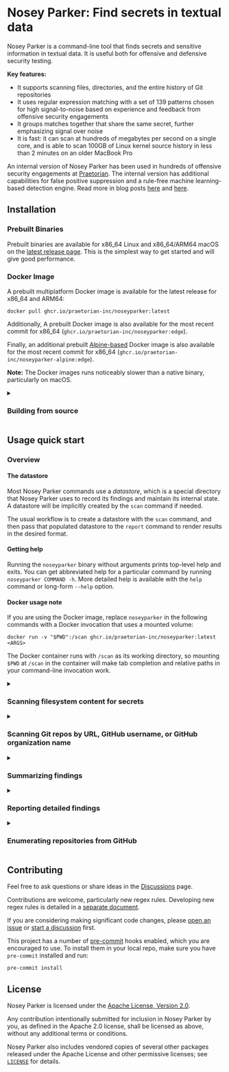 # Nosey Parker: Find secrets in textual data

Nosey Parker is a command-line tool that finds secrets and sensitive information in textual data. It is useful both for offensive and defensive security testing.

**Key features:**
- It supports scanning files, directories, and the entire history of Git repositories
- It uses regular expression matching with a set of 139 patterns chosen for high signal-to-noise based on experience and feedback from offensive security engagements
- It groups matches together that share the same secret, further emphasizing signal over noise
- It is fast: it can scan at hundreds of megabytes per second on a single core, and is able to scan 100GB of Linux kernel source history in less than 2 minutes on an older MacBook Pro

An internal version of Nosey Parker has been used in hundreds of offensive security engagements at [Praetorian](https://praetorian.com). The internal version has additional capabilities for false positive suppression and a rule-free machine learning-based detection engine. Read more in blog posts [here](https://www.praetorian.com/blog/nosey-parker-ai-secrets-scanner-release/) and [here](https://www.praetorian.com/blog/six-months-of-finding-secrets-with-nosey-parker/).


## Installation

### Prebuilt Binaries

Prebuilt binaries are available for x86_64 Linux and x86_64/ARM64 macOS on the [latest release page](https://github.com/praetorian-inc/noseyparker/releases/latest).
This is the simplest way to get started and will give good performance.

### Docker Image

A prebuilt multiplatform Docker image is available for the latest release for x86_64 and ARM64:

```
docker pull ghcr.io/praetorian-inc/noseyparker:latest
```

Additionally, A prebuilt Docker image is also available for the most recent commit for x86_64 (`ghcr.io/praetorian-inc/noseyparker:edge`).

Finally, an additional prebuilt [Alpine-based](https://hub.docker.com/_/alpine) Docker image is also available for the most recent commit for x86_64 (`ghcr.io/praetorian-inc/noseyparker-alpine:edge`).

**Note:** The Docker images runs noticeably slower than a native binary, particularly on macOS.

<details>
<summary><h3>Building from source</h3></summary>

**1. Prerequisites**
This has been tested with several versions of Ubuntu Linux on x86_64 and with macOS on both x86_64 and ARM64.

Required dependencies:
- `cargo`: recommended approach: install from <https://rustup.rs>
- `cmake`: needed for building the `vectorscan-sys` crate and some other dependencies
- `boost`: needed for building the `vectorscan-sys` crate (supported version `>=1.57`)
- `git`: needed for embedding version information into the `noseyparker` CLI
- `sha256sum`: needed for computing digests (often provided by the `coreutils` package)
- `zsh`: needed for build scripts

**2. Build using the [`create-release.zsh`](scripts/create-release.zsh) script**
```
rm -rf release && ./scripts/create-release.zsh
```

If successful, this will produce a directory structure at `release` populated with release artifacts.
The command-line program will be at `release/bin/noseyparker`.
</details>

## Usage quick start

### Overview

#### The datastore
Most Nosey Parker commands use a _datastore_, which is a special directory that Nosey Parker uses to record its findings and maintain its internal state.
A datastore will be implicitly created by the `scan` command if needed.

The usual workflow is to create a datastore with the `scan` command, and then pass that populated datastore to the `report` command to render results in the desired format.

#### Getting help
Running the `noseyparker` binary without arguments prints top-level help and exits.
You can get abbreviated help for a particular command by running `noseyparker COMMAND -h`.
More detailed help is available with the `help` command or long-form `--help` option.


#### Docker usage note
If you are using the Docker image, replace `noseyparker` in the following commands with a Docker invocation that uses a mounted volume:

```
docker run -v "$PWD":/scan ghcr.io/praetorian-inc/noseyparker:latest <ARGS>
```

The Docker container runs with `/scan` as its working directory, so mounting `$PWD` at `/scan` in the container will make tab completion and relative paths in your command-line invocation work.


<details>
<summary><h3>Scanning filesystem content for secrets</h3></summary>

Nosey Parker has built-in support for scanning files, recursively scanning directories, and scanning the entire history of Git repositories.

For example, if you have a Git clone of [CPython](https://github.com/python/cpython) locally at `cpython.git`, you can scan its entire history with the `scan` command.
Nosey Parker will create a new datastore at `np.cpython` and saves its findings there.
(The name `np.cpython` is nonessential; it can be whatever you want.)
```
$ noseyparker scan --datastore np.cpython cpython.git
Found 28.30 GiB from 18 plain files and 427,712 blobs from 1 Git repos [00:00:04]
Scanning content  ████████████████████ 100%  28.30 GiB/28.30 GiB  [00:00:53]
Scanned 28.30 GiB from 427,730 blobs in 54 seconds (538.46 MiB/s); 4,904/4,904 new matches

 Rule                      Distinct Groups   Total Matches
───────────────────────────────────────────────────────────
 PEM-Encoded Private Key             1,076           1,192
 Generic Secret                        331             478
 netrc Credentials                      42           3,201
 Generic API Key                         2              31
 md5crypt Hash                           1               2

Run the `report` command next to show finding details.
```
</details>

<details>
<summary><h3>Scanning Git repos by URL, GitHub username, or GitHub organization name</h3></summary>

Nosey Parker can also scan Git repos that have not already been cloned to the local filesystem.
The `--git-url URL`, `--github-user NAME`, and `--github-org NAME` options to `scan` allow you to specify repositories of interest.

For example, to scan the Nosey Parker repo itself:
```
$ noseyparker scan --datastore np.noseyparker --git-url https://github.com/praetorian-inc/noseyparker
```

For example, to scan accessible repositories belonging to [`octocat`](https://github.com/octocat):
```
$ noseyparker scan --datastore np.noseyparker --github-user octocat
```

These input specifiers will use an optional GitHub token if available in the `NP_GITHUB_TOKEN` environment variable.
Providing an access token gives a higher API rate limit and may make additional repositories accessible to you.

See `noseyparker help scan` for more details.
</details>

<details>
<summary><h3>Summarizing findings</h3></summary>

Nosey Parker prints out a summary of its findings when it finishes
scanning.  You can also run this step separately:
```
$ noseyparker summarize --datastore np.cpython

 Rule                      Distinct Groups   Total Matches
───────────────────────────────────────────────────────────
 PEM-Encoded Private Key             1,076           1,192
 Generic Secret                        331             478
 netrc Credentials                      42           3,201
 Generic API Key                         2              31
 md5crypt Hash                           1               2
```

Additional output formats are supported, including JSON and JSON lines, via the `--format=FORMAT` option.
</details>


<details>
<summary><h3>Reporting detailed findings</h3></summary>

To see details of Nosey Parker's findings, use the `report` command.
This prints out a text-based report designed for human consumption:
```
$ noseyparker report --datastore np.cpython
Finding 1/1452: Generic API Key
Match: QTP4LAknlFml0NuPAbCdtvH4KQaokiQE
Showing 3/29 occurrences:

    Occurrence 1:
    Git repo: clones/cpython.git
    Blob: 04144ceb957f550327637878dd99bb4734282d07
    Lines: 70:61-70:100

        e buildbottest

        notifications:
          email: false
          webhooks:
            urls:
              - https://python.zulipchat.com/api/v1/external/travis?api_key=QTP4LAknlFml0NuPAbCdtvH4KQaokiQE&stream=core%2Ftest+runs
            on_success: change
            on_failure: always
          irc:
            channels:
              # This is set to a secure vari

    Occurrence 2:
    Git repo: clones/cpython.git
    Blob: 0e24bae141ae2b48b23ef479a5398089847200b3
    Lines: 174:61-174:100

        j4 -uall,-cpu"

        notifications:
          email: false
          webhooks:
            urls:
              - https://python.zulipchat.com/api/v1/external/travis?api_key=QTP4LAknlFml0NuPAbCdtvH4KQaokiQE&stream=core%2Ftest+runs
            on_success: change
            on_failure: always
          irc:
            channels:
              # This is set to a secure vari
...
```

(Note: the findings above are synthetic, invalid secrets.)
Additional output formats are supported, including JSON and JSON lines, via the `--format=FORMAT` option.
</details>

<details>
<summary><h3>Enumerating repositories from GitHub</h3></summary>

To list URLs for repositories belonging to GitHub users or organizations, use the `github repos list` command.
This command uses the GitHub REST API to enumerate repositories belonging to one or more users or organizations.
For example:
```
$ noseyparker github repos list --user octocat
https://github.com/octocat/Hello-World.git
https://github.com/octocat/Spoon-Knife.git
https://github.com/octocat/boysenberry-repo-1.git
https://github.com/octocat/git-consortium.git
https://github.com/octocat/hello-worId.git
https://github.com/octocat/linguist.git
https://github.com/octocat/octocat.github.io.git
https://github.com/octocat/test-repo1.git
```

An optional GitHub Personal Access Token can be provided via the `NP_GITHUB_TOKEN` environment variable.
Providing an access token gives a higher API rate limit and may make additional repositories accessible to you.

Additional output formats are supported, including JSON and JSON lines, via the `--format=FORMAT` option.

See `noseyparker help github` for more details.
</details>


## Contributing
Feel free to ask questions or share ideas in the [Discussions](https://github.com/praetorian-inc/noseyparker/discussions) page.

Contributions are welcome, particularly new regex rules.
Developing new regex rules is detailed in a [separate document](docs/RULES.md).

If you are considering making significant code changes, please [open an issue](https://github.com/praetorian-inc/noseyparker/issues/new) or [start a discussion](https://github.com/praetorian-inc/noseyparker/discussions/new/choose) first.

This project has a number of [pre-commit](https://pre-commit.com/) hooks enabled, which you are encouraged to use.
To install them in your local repo, make sure you have `pre-commit` installed and run:
```shell
pre-commit install
```


## License
Nosey Parker is licensed under the [Apache License, Version 2.0](LICENSE).

Any contribution intentionally submitted for inclusion in Nosey Parker by you, as defined in the Apache 2.0 license, shall be licensed as above, without any additional terms or conditions.

Nosey Parker also includes vendored copies of several other packages released under the Apache License and other permissive licenses; see [`LICENSE`](LICENSE) for details.
